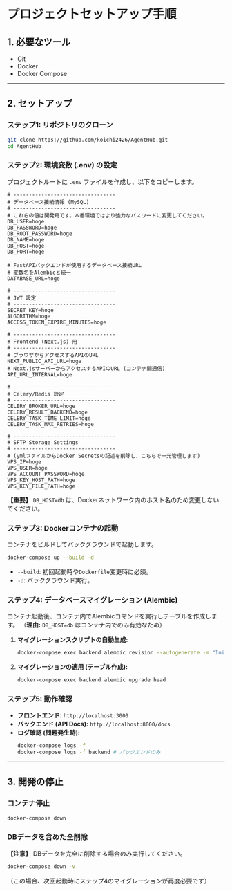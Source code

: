 # プロジェクトセットアップ手順

## 1\. 必要なツール

  * Git
  * Docker
  * Docker Compose

-----

## 2\. セットアップ

### ステップ1: リポジトリのクローン

```bash
git clone https://github.com/koichi2426/AgentHub.git
cd AgentHub
```

### ステップ2: 環境変数 (.env) の設定

プロジェクトルートに `.env` ファイルを作成し、以下をコピーします。

```dotenv
# ---------------------------------
# データベース接続情報 (MySQL)
# ---------------------------------
# これらの値は開発用です。本番環境ではより強力なパスワードに変更してください。
DB_USER=hoge
DB_PASSWORD=hoge
DB_ROOT_PASSWORD=hoge
DB_NAME=hoge
DB_HOST=hoge
DB_PORT=hoge

# FastAPIバックエンドが使用するデータベース接続URL
# 変数名をAlembicと統一
DATABASE_URL=hoge

# ---------------------------------
# JWT 設定
# ---------------------------------
SECRET_KEY=hoge
ALGORITHM=hoge
ACCESS_TOKEN_EXPIRE_MINUTES=hoge

# ---------------------------------
# Frontend (Next.js) 用
# ---------------------------------
# ブラウザからアクセスするAPIのURL
NEXT_PUBLIC_API_URL=hoge
# Next.jsサーバーからアクセスするAPIのURL (コンテナ間通信)
API_URL_INTERNAL=hoge

# ---------------------------------
# Celery/Redis 設定
# ---------------------------------
CELERY_BROKER_URL=hoge
CELERY_RESULT_BACKEND=hoge
CELERY_TASK_TIME_LIMIT=hoge
CELERY_TASK_MAX_RETRIES=hoge

# ---------------------------------
# SFTP Storage Settings
# ---------------------------------
# (ymlファイルからDocker Secretsの記述を削除し、こちらで一元管理します)
VPS_IP=hoge
VPS_USER=hoge
VPS_ACCOUNT_PASSWORD=hoge
VPS_KEY_HOST_PATH=hoge
VPS_KEY_FILE_PATH=hoge
```

**【重要】** `DB_HOST=db` は、Dockerネットワーク内のホスト名のため変更しないでください。

### ステップ3: Dockerコンテナの起動

コンテナをビルドしてバックグラウンドで起動します。

```bash
docker-compose up --build -d
```

  * `--build`: 初回起動時や`Dockerfile`変更時に必須。
  * `-d`: バックグラウンド実行。

### ステップ4: データベースマイグレーション (Alembic)

コンテナ起動後、コンテナ内でAlembicコマンドを実行しテーブルを作成します。
（**理由:** `DB_HOST=db` はコンテナ内でのみ有効なため）

1.  **マイグレーションスクリプトの自動生成:**
    ```bash
    docker-compose exec backend alembic revision --autogenerate -m "Initial migration"
    ```
2.  **マイグレーションの適用 (テーブル作成):**
    ```bash
    docker-compose exec backend alembic upgrade head
    ```

### ステップ5: 動作確認

  * **フロントエンド:** `http://localhost:3000`
  * **バックエンド (API Docs):** `http://localhost:8000/docs`
  * **ログ確認 (問題発生時):**
    ```bash
    docker-compose logs -f
    docker-compose logs -f backend # バックエンドのみ
    ```

-----

## 3\. 開発の停止

### コンテナ停止

```bash
docker-compose down
```

### DBデータを含めた全削除

**【注意】** DBデータを完全に削除する場合のみ実行してください。

```bash
docker-compose down -v
```

（この場合、次回起動時にステップ4のマイグレーションが再度必要です）

